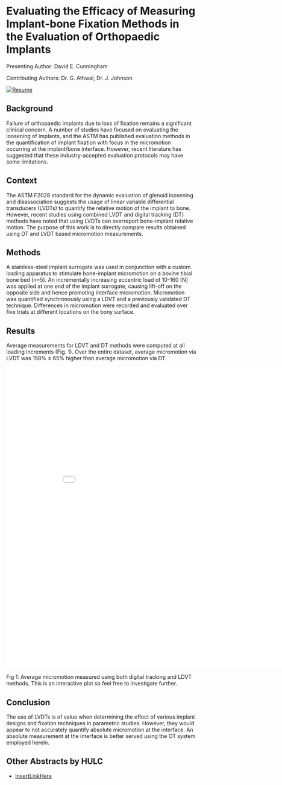 # Evaluating the Efficacy of Measuring Implant-bone Fixation Methods in the Evaluation of Orthopaedic Implants

Presenting Author: David E. Cunningham 

Contributing Authors: Dr. G. Athwal, Dr. J. Johnson

[![Resume](https://github.com/dguo/make-a-readme/workflows/CI/badge.svg)](https://dcunni9.github.io/)

## Background

Failure of orthopaedic implants due to loss of fixation remains a significant clinical concern. A number of studies have focused on evaluating the loosening of implants, and the ASTM has published evaluation methods in the quantification of implant fixation with focus in the micromotion occurring at the implant/bone interface. However, recent literature has suggested that these industry-accepted evaluation protocols may have some limitations. 

## Context
The ASTM F2028 standard for the dynamic evaluation of glenoid loosening and disassociation suggests the usage of linear variable differential transducers (LVDTs) to quantify the relative motion of the implant to bone. However, recent studies using combined LVDT and digital tracking (DT) methods have noted that using LVDTs can overreport bone-implant relative motion. The purpose of this work is to directly compare results obtained using DT and LVDT based micromotion measurements. 

## Methods
A stainless-steel implant surrogate was used in conjunction with a custom loading apparatus to stimulate bone-implant micromotion on a bovine tibial bone bed (n=5). An incrementally increasing eccentric load of 10-160 [N] was applied at one end of the implant surrogate, causing lift-off on the opposite side and hence promoting interface micromotion. Micromotion was quantified synchronously using a LDVT and a previously validated DT technique. Differences in micromotion were recorded and evaluated over five trials at different locations on the bony surface. 

## Results
Average measurements for LDVT and DT methods were computed at all loading increments (Fig. 1). Over the entire dataset, average micromotion via LVDT was 158% ± 65% higher than average micromotion via DT. 

<iframe width="900" height="800" frameborder="0" scrolling="no" src="//plotly.com/~dcunni9/5.embed"></iframe>

Fig 1: Average micromotion measured using both digital tracking and LDVT methods. This is an interactive plot so feel free to investigate further. 

## Conclusion

The use of LVDTs is of value when determining the effect of various implant designs and fixation techniques in parametric studies. However, they would appear to not accurately quantify absolute micromotion at the interface. An absolute measurement at the interface is better served using the OT system employed herein.

## Other Abstracts by HULC

- [InsertLinkHere](https://github.com/dcunni9)

